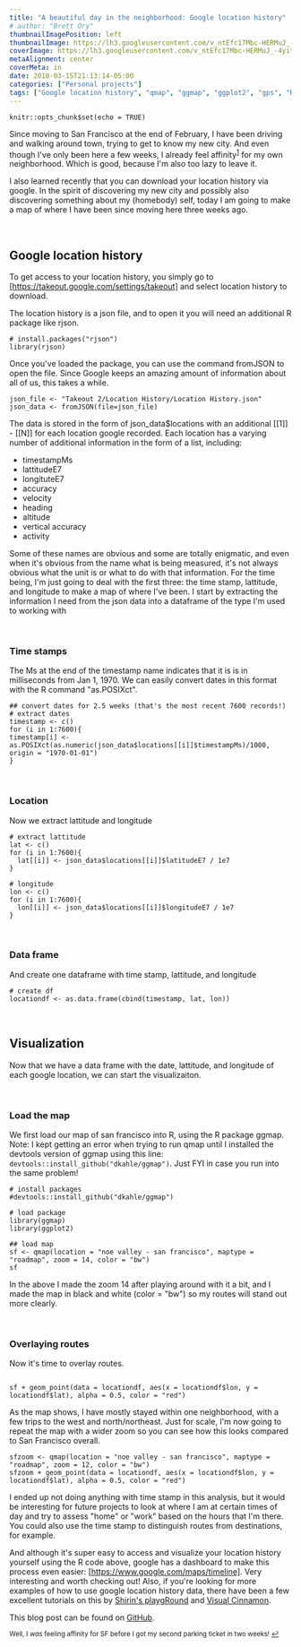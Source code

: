 ```yaml
---
title: "A beautiful day in the neighborhood: Google location history"
# author: "Brett Ory"
thumbnailImagePosition: left
thumbnailImage: https://lh3.googleusercontent.com/v_ntEfc17Mbc-HERMuJ_-4yitN8T0EW-T9wUrp0Wv5u01JCDhrvHSThfJRvIPyv1Ud9Nkw08YWq1TVBcWWOnSIhGWFygXUawKP8q63l7X4OY1dUe7Q_i7fVZJpN1lnHii3rp5fgoqZATXws8MHsf3El3AaTHN5eN7IhNrRv1N-kfC287viX81yNL9wmmvB7Aa7m1h17XMaJjv02sunLXTzvFinXzeMXOdImACt5PylhSgm7MrceQB4Ij7Sa-vamgcb1Isl9cyPnZWPiWqv-WI_-Id7M-uc-ZDo2p0e86bC9ncSaSoEW8q_McbVLpT2F0p4kVuIfbuIzuOux3bXLv6LdKJCgGONtchuLONMxNcqUD73s12YSD4CbaFG75R5ksEdhYLlC_GJ7nCaa_7KwgBX68E-WztfWokenkZC8GRZ3s8J0gu-i830DXR-863KLmmRxvav1vpVEo98vH96D1CLi9mQitf0ty5X3jDVxJzq-m5HTu7vkAeITabh2Uev_fsR7LaeX820p30zjiNMWCYcJN2nhGzmnhAGXPGyfU080Ri_jcLQig1ir-jOCWRtXwRauNufD_W-Yr0AX2v87uWHnHfAEY-90KQwFNhOhj=w559-h257-no
coverImage: https://lh3.googleusercontent.com/v_ntEfc17Mbc-HERMuJ_-4yitN8T0EW-T9wUrp0Wv5u01JCDhrvHSThfJRvIPyv1Ud9Nkw08YWq1TVBcWWOnSIhGWFygXUawKP8q63l7X4OY1dUe7Q_i7fVZJpN1lnHii3rp5fgoqZATXws8MHsf3El3AaTHN5eN7IhNrRv1N-kfC287viX81yNL9wmmvB7Aa7m1h17XMaJjv02sunLXTzvFinXzeMXOdImACt5PylhSgm7MrceQB4Ij7Sa-vamgcb1Isl9cyPnZWPiWqv-WI_-Id7M-uc-ZDo2p0e86bC9ncSaSoEW8q_McbVLpT2F0p4kVuIfbuIzuOux3bXLv6LdKJCgGONtchuLONMxNcqUD73s12YSD4CbaFG75R5ksEdhYLlC_GJ7nCaa_7KwgBX68E-WztfWokenkZC8GRZ3s8J0gu-i830DXR-863KLmmRxvav1vpVEo98vH96D1CLi9mQitf0ty5X3jDVxJzq-m5HTu7vkAeITabh2Uev_fsR7LaeX820p30zjiNMWCYcJN2nhGzmnhAGXPGyfU080Ri_jcLQig1ir-jOCWRtXwRauNufD_W-Yr0AX2v87uWHnHfAEY-90KQwFNhOhj=w559-h257-no
metaAlignment: center
coverMeta: in
date: 2018-03-15T21:13:14-05:00
categories: ["Personal projects"]
tags: ["Google location history", "qmap", "ggmap", "ggplot2", "gps", "R"]
---
```


```{r setup, include=FALSE}
knitr::opts_chunk$set(echo = TRUE)
```


Since moving to San Francisco at the end of February, I have been driving and walking around town, trying to get to know my new city. And even though I've only been here a few weeks, I already feel affinity<sup><a href="#fn1" id="ref1">1</a></sup> for my own neighborhood. Which is good, because I'm also too lazy to leave it. 

I also learned recently that you can download your location history via google. In the spirit of discovering my new city and possibly also discovering something about my (homebody) self, today I am going to make a map of where I have been since moving here three weeks ago. 

<br>

## Google location history

To get access to your location history, you simply go to [https://takeout.google.com/settings/takeout] and select location history to download.


The location history is a json file, and to open it you will need an additional R package like rjson. 
```{r install rjson,warning=F,error=F,message=F}
# install.packages("rjson")
library(rjson)
```

Once you've loaded the package, you can use the command fromJSON to open the file. Since Google keeps an amazing amount of information about all of us, this takes a while. 

```{r load json data, warning=F,error=F,message=F}
json_file <- "Takeout 2/Location History/Location History.json"
json_data <- fromJSON(file=json_file)
```

The data is stored in the form of json_data$locations with an additional [[1]] - [[N]] for each location google recorded. Each location has a varying number of additional information in the form of a list, including:    

* timestampMs    
* lattitudeE7
* longituteE7
* accuracy
* velocity    
* heading    
* altitude    
* vertical accuracy    
* activity

Some of these names are obvious and some are totally enigmatic, and even when it's obvious from the name what is being measured, it's not always obvious what the unit is or what to do with that information. For the time being, I'm just going to deal with the first three: the time stamp, lattitude, and longitude to make a map of where I've been. I start by extracting the information I need from the json data into a dataframe of the type I'm used to working with

<br>

### Time stamps

The Ms at the end of the timestamp name indicates that it is is in milliseconds from Jan 1, 1970. We can easily convert dates in this format with the R command "as.POSIXct". 
```{r time stamp, warning=F,error=F,message=F}
## convert dates for 2.5 weeks (that's the most recent 7600 records!)
# extract dates
timestamp <- c()
for (i in 1:7600){
timestamp[i] <- as.POSIXct(as.numeric(json_data$locations[[i]]$timestampMs)/1000, origin = "1970-01-01")
}
```

<br>

### Location

Now we extract lattitude and longitude
```{r extract location, warning=F,error=F,message=F}
# extract lattitude
lat <- c()
for (i in 1:7600){
  lat[[i]] <- json_data$locations[[i]]$latitudeE7 / 1e7
}  

# longitude
lon <- c()
for (i in 1:7600){
  lon[[i]] <- json_data$locations[[i]]$longitudeE7 / 1e7
}
```

<br>

### Data frame

And create one dataframe with time stamp, lattitude, and longitude
```{r create df}
# create df
locationdf <- as.data.frame(cbind(timestamp, lat, lon))
```

<br>

## Visualization

Now that we have a data frame with the date, lattitude, and longitude of each google location, we can start the visualizaiton. 

<br>

### Load the map

We first load our map of san francisco into R, using the R package ggmap. Note: I kept getting an error when trying to run qmap until I installed the devtools version of ggmap using this line: `devtools::install_github("dkahle/ggmap")`. Just FYI in case you run into the same problem! 

```{r load map, warning=F,error=F,message=F}
# install packages
#devtools::install_github("dkahle/ggmap")

# load package
library(ggmap)
library(ggplot2)

## load map
sf <- qmap(location = "noe valley - san francisco", maptype = "roadmap", zoom = 14, color = "bw")
sf
```

In the above I made the zoom 14 after playing around with it a bit, and I made the map in black and white (color = "bw") so my routes will stand out more clearly. 

<br>

### Overlaying routes

Now it's time to overlay routes. 

```{r overlay routes, warning=F,error=F,message=F}

sf + geom_point(data = locationdf, aes(x = locationdf$lon, y = locationdf$lat), alpha = 0.5, color = "red") 
```

As the map shows, I have mostly stayed within one neighborhood, with a few trips to the west and north/northeast. Just for scale, I'm now going to repeat the map with a wider zoom so you can see how this looks compared to San Francisco overall. 

```{r wide zoom, error=F,warning=F,message=F}
sfzoom <- qmap(location = "noe valley - san francisco", maptype = "roadmap", zoom = 12, color = "bw")
sfzoom + geom_point(data = locationdf, aes(x = locationdf$lon, y = locationdf$lat), alpha = 0.5, color = "red") 
```

I ended up not doing anything with time stamp in this analysis, but it would be interesting for future projects to look at where I am at certain times of day and try to assess "home" or "work" based on the hours that I'm there. You could also use the time stamp to distinguish routes from destinations, for example. 

And although it's super easy to access and visualize your location history yourself using the R code above, google has a dashboard to make this process even easier: [https://www.google.com/maps/timeline]. Very interesting and worth checking out! Also, if you're looking for more examples of how to use google location history data, there have been a few excellent tutorials on this by [Shirin's playgRound](https://shiring.github.io/maps/2016/12/30/Standortverlauf_post) and [Visual Cinnamon](https://www.visualcinnamon.com/2014/03/running-paths-in-amsterdam-step-2.html). 

This blog post can be found on [GitHub](https://github.com/brettory/location-history).


<sup id="fn1">Well, I _was_ feeling affinity for SF before I got my second parking ticket in two weeks!  <a href="#ref1" title="Jump back to footnote 1 in the text.">↩</a></sup> 

